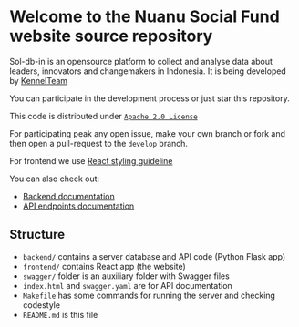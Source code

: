 # Welcome to the Nuanu Social Fund website source repository

Sol-db-in is an opensource platform to collect and analyse data about leaders,
innovators and changemakers in Indonesia. 
It is being developed by [KennelTeam](https://github.com/KennelTeam)

You can participate in the development process or just star this repository.

This code is distributed under [`Apache 2.0 License`](license)

For participating peak any open issue, make your own branch or fork and then
open a pull-request to the `develop` branch.

For frontend we use [React styling guideline](https://github.com/airbnb/javascript/tree/master/react)

You can also check out:
- [Backend documentation](backend/README.md)
- [API endpoints documentation](https://kennelteam.github.io/sol-db-in/)

## Structure

- `backend/` contains a server database and API code (Python Flask app)
- `frontend/` contains React app (the website)
- `swagger/` folder is an auxiliary folder with Swagger files
- `index.html` and `swagger.yaml` are for API documentation
- `Makefile` has some commands for running the server and checking codestyle
- `README.md` is this file

